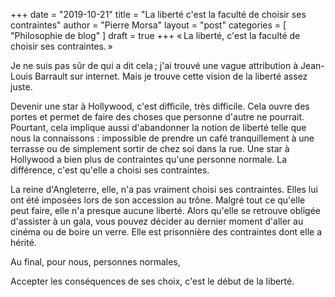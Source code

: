 +++
date       = "2019-10-21"
title      = "La liberté c'est la faculté de choisir ses contraintes"
author     = "Pierre Morsa"
layout     = "post"
categories = [ "Philosophie de blog" ]
draft      = true
+++
« La liberté, c'est la faculté de choisir ses contraintes. »

Je ne suis pas sûr de qui a dit cela ; j'ai trouvé une vague attribution à Jean-Louis Barrault sur internet. Mais je trouve cette vision de la liberté assez juste.

Devenir une star à Hollywood, c'est difficile, très difficile. Cela ouvre des portes et permet de faire des choses que personne d'autre ne pourrait. Pourtant, cela implique aussi d'abandonner la notion de liberté telle que nous la connaissons : impossible de prendre un café tranquillement à une terrasse ou de simplement sortir de chez soi dans la rue. Une star à Hollywood a bien plus de contraintes qu'une personne normale. La différence, c'est qu'elle a choisi ses contraintes.

La reine d'Angleterre, elle, n'a pas vraiment choisi ses contraintes. Elles lui ont été imposées lors de son accession au trône. Malgré tout ce qu'elle peut faire, elle n'a presque aucune liberté. Alors qu'elle se retrouve obligée d'assister à un gala, vous pouvez décider au dernier moment d'aller au cinéma ou de boire un verre. Elle est prisonnière des contraintes dont elle a hérité.

Au final, pour nous, personnes normales, 

Accepter les conséquences de ses choix, c'est le début de la liberté.
